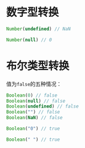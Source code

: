 # 数字型转换

```js
Number(undefined) // NaN

Number(null) // 0
```

# 布尔类型转换

值为`false`的五种情况：

```js
Boolean(0) // false
Boolean(null) // false
Boolean(undefined) // false
Boolean("") // false
Boolean(NaN) // false
```

```js
Boolean("0") // true

Boolean(" ") // true
```
